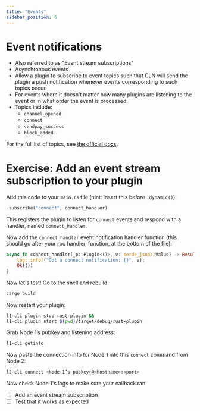 ```yaml
---
title: "Events"
sidebar_position: 6
---
```


# Event notifications

- Also referred to as "Event stream subscriptions"
- Asynchronous events
- Allow a plugin to subscribe to event topics such that CLN will send the plugin
  a push notification whenever events corresponding to such topics occur.
- For events where it doesn’t matter how many plugins are listening to the event
  or in what order the event is processed.
- Topics include:
  - `channel_opened`
  - `connect`
  - `sendpay_success`
  - `block_added`

For the full list of topics, see
[the official docs](https://docs.corelightning.org/docs/event-notifications).

# Exercise: Add an event stream subscription to your plugin

Add this code to your `main.rs` file (hint: insert this before `.dynamic()`):

```rust
.subscribe("connect", connect_handler)
```

This registers the plugin to listen for `connect` events and respond with a
handler, named `connect_handler`.

Now add the `connect_handler` event notification handler function (this should
go after your rpc handler, function, at the bottom of the file):

```rust
async fn connect_handler(_p: Plugin<()>, v: serde_json::Value) -> Result<(), Error> {
    log::info!("Got a connect notification: {}", v);
    Ok(())
}
```

Now let's test! Go to the shell and rebuild:

```sh
cargo build
```

Now restart your plugin:

```sh
l1-cli plugin stop rust-plugin && 
l1-cli plugin start $(pwd)/target/debug/rust-plugin
```

Grab Node 1’s pubkey and listening address:

```sh
l1-cli getinfo
```

Now paste the connection info for Node 1 into this `connect` command from Node
2:

```sh
l2-cli connect <Node 1’s pubkey>@<hostname>:<port>
```

Now check Node 1's logs to make sure your callback ran.

- [ ] Add an event stream subscription
- [ ] Test that it works as expected

